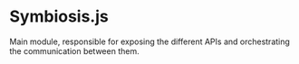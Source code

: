 # Symbiosis.js

Main module, responsible for exposing the different APIs and orchestrating the communication between them.